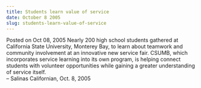 ```yaml
---
title: Students learn value of service
date: October 8 2005
slug: students-learn-value-of-service
---
```





<span class="date">Posted on Oct 08, 2005    </span>
Nearly 200 high school students gathered at California State
University, Monterey Bay, to learn about teamwork and community
involvement at an innovative new service fair. CSUMB, which
incorporates service learning into its own program, is helping
connect students with volunteer opportunities while gaining a
greater understanding of service itself.<br>
&#x2013; Salinas Californian, Oct. 8, 2005<br/></br>




